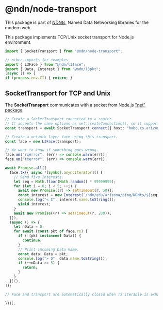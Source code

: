 # @ndn/node-transport

This package is part of [NDNts](https://yoursunny.com/p/NDNts/), Named Data Networking libraries for the modern web.

This package implements TCP/Unix socket transport for Node.js environment.

```ts
import { SocketTransport } from "@ndn/node-transport";

// other imports for examples
import { L3Face } from "@ndn/l3face";
import { Data, Interest } from "@ndn/l3pkt";
(async () => {
if (process.env.CI) { return; }
```

## SocketTransport for TCP and Unix

The **SocketTransport** communicates with a socket from Node.js ["net" package](https://nodejs.org/api/net.html).

```ts
// Create a SocketTransport connected to a router.
// It accepts the same options as net.createConnection(), so it supports both TCP and Unix.
const transport = await SocketTransport.connect({ host: "hobo.cs.arizona.edu", port: 6363 });

// Create a network layer face using this transport.
const face = new L3Face(transport);

// We want to know if something goes wrong.
face.on("rxerror", (err) => console.warn(err));
face.on("txerror", (err) => console.warn(err));

await Promise.all([
  face.tx({ async *[Symbol.asyncIterator]() {
    // Send five Interests.
    let seq = Math.floor(Math.random() * 99999999);
    for (let i = 0; i < 5; ++i) {
      await new Promise((r) => setTimeout(r, 50));
      const interest = new Interest(`/ndn/edu/arizona/ping/NDNts/${seq++}`);
      console.log("< I", interest.name.toString());
      yield interest;
    }
    await new Promise((r) => setTimeout(r, 200));
  }}),
  (async () => {
    let nData = 0;
    for await (const pkt of face.rx) {
      if (!(pkt instanceof Data)) {
        continue;
      }
      // Print incoming Data name.
      const data: Data = pkt;
      console.log("> D", data.name.toString());
      if (++nData >= 5) {
        return;
      }
    }
  })(),
]);

// Face and transport are automatically closed when TX iterable is exhausted.
```

```ts
})();
```

